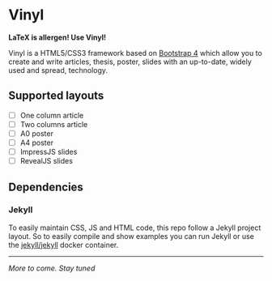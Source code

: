 # Vinyl

**LaTeX is allergen! Use Vinyl!**

Vinyl is a HTML5/CSS3 framework based on [Bootstrap 4](http://v4-alpha.getbootstrap.com/) which allow you to create and write articles, thesis, poster, slides with an up-to-date, widely used and spread, technology.

## Supported layouts

- [ ] One column article
- [ ] Two columns article
- [ ] A0 poster
- [ ] A4 poster
- [ ] ImpressJS slides
- [ ] RevealJS slides

## Dependencies

### Jekyll

To easily maintain CSS, JS and HTML code, this repo follow a Jekyll project layout. So to easily compile and show examples you can run Jekyll or use the [jekyll/jekyll](https://hub.docker.com/r/jekyll/jekyll/) docker container.

____

_More to come. Stay tuned_
